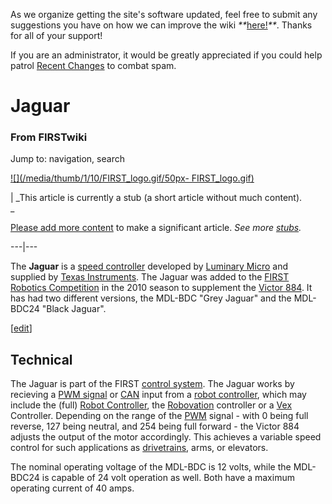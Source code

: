 As we organize getting the site's software updated, feel free to submit any
suggestions you have on how we can improve the wiki
_**_[here!](/index.php/User:Hallry/Suggestions "User:Hallry/Suggestions"
)_**_. Thanks for all of your support!

If you are an administrator, it would be greatly appreciated if you could help
patrol [Recent Changes](/index.php/Special:Recentchanges
"Special:Recentchanges" ) to combat spam.

# Jaguar

### From FIRSTwiki

Jump to: navigation, search

[![](/media/thumb/1/10/FIRST_logo.gif/50px-
FIRST_logo.gif)](/index.php/Image:FIRST_logo.gif "" )

|  _This article is currently a stub (a short article without much content).  
_

[Please add more
content](http://www.firstwiki.net/index.php?title=Jaguar&action=edit
"http://www.firstwiki.net/index.php?title=Jaguar&action=edit" ) to make a
significant article. _See more [stubs](/index.php/Special:Shortpages
"Special:Shortpages" )._  
  
---|---  
  
The **Jaguar** is a [speed controller](/index.php/Speed_Controller "Speed
Controller" ) developed by [Luminary
Micro](/index.php?title=Luminary_Micro&action=edit "Luminary Micro" ) and
supplied by [Texas Instruments](/index.php?title=Texas_Instruments&action=edit
"Texas Instruments" ). The Jaguar was added to the [FIRST Robotics
Competition](/index.php/FIRST_Robotics_Competition "FIRST Robotics
Competition" ) in the 2010 season to supplement the [Victor
884](/index.php/Victor_884 "Victor 884" ). It has had two different versions,
the MDL-BDC "Grey Jaguar" and the MDL-BDC24 "Black Jaguar".

[[edit](/index.php?title=Jaguar&action=edit&section=1 "Edit section:
Technical" )]

## Technical

The Jaguar is part of the FIRST [control system](/index.php/Control_system
"Control system" ). The Jaguar works by recieving a [PWM
signal](/index.php/PWM_signal "PWM signal" ) or
[CAN](/index.php?title=CAN&action=edit "CAN" ) input from a [robot
controller](/index.php/Robot_controller "Robot controller" ), which may
include the (full) [Robot Controller](/index.php/Robot_Controller "Robot
Controller" ), the [Robovation](/index.php/Robovation "Robovation" )
controller or a [Vex](/index.php/Vex "Vex" ) Controller. Depending on the
range of the [PWM](/index.php/PWM "PWM" ) signal - with 0 being full reverse,
127 being neutral, and 254 being full forward - the Victor 884 adjusts the
output of the motor accordingly. This achieves a variable speed control for
such applications as [drivetrains](/index.php/Drive_trains "Drive trains" ),
arms, or elevators.

The nominal operating voltage of the MDL-BDC is 12 volts, while the MDL-BDC24
is capable of 24 volt operation as well. Both have a maximum operating current
of 40 amps.

